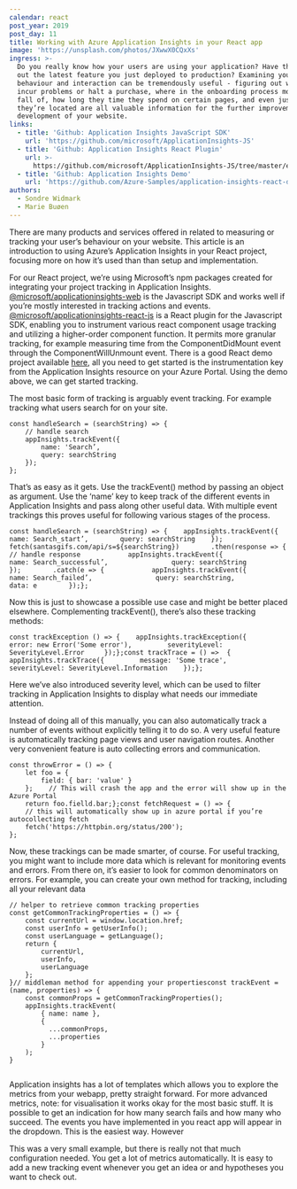 ```yaml
---
calendar: react
post_year: 2019
post_day: 11
title: Working with Azure Application Insights in your React app
image: 'https://unsplash.com/photos/JXwwX0CQxXs'
ingress: >-
  Do you really know how your users are using your application? Have they tried
  out the latest feature you just deployed to production? Examining your user’s
  behaviour and interaction can be tremendously useful - figuring out where they
  incur problems or halt a purchase, where in the onboarding process most people
  fall of, how long they time they spend on certain pages, and even just where
  they’re located are all valuable information for the further improvement and
  development of your website. 
links:
  - title: 'Github: Application Insights JavaScript SDK'
    url: 'https://github.com/microsoft/ApplicationInsights-JS'
  - title: 'Github: Application Insights React Plugin'
    url: >-
      https://github.com/microsoft/ApplicationInsights-JS/tree/master/extensions/applicationinsights-react-js
  - title: 'Github: Application Insights Demo'
    url: 'https://github.com/Azure-Samples/application-insights-react-demo'
authors:
  - Sondre Widmark
  - Marie Buøen
---
```

There are many products and services offered in related to measuring or tracking your user’s behaviour on your website. This article is an introduction to using Azure’s Application Insights in your React project, focusing more on how it’s used than than setup and implementation.

For our React project, we’re using Microsoft’s npm packages created for integrating your project tracking in Application Insights. [@microsoft/applicationinsights-web](https://github.com/microsoft/ApplicationInsights-JS) is the Javascript SDK and works well if you’re mostly interested in tracking actions and events. [@microsoft/applicationinsights-react-js](https://github.com/microsoft/ApplicationInsights-JS/tree/master/extensions/applicationinsights-react-js) is a React plugin for the Javascript SDK, enabling you to instrument various react component usage tracking and utilizing a higher-order component function. It permits more granular tracking, for example measuring time from the ComponentDidMount event through the ComponentWillUnmount event. There is a good React demo project available [here](https://github.com/Azure-Samples/application-insights-react-demo), all you need to get started is the instrumentation key from the Application Insights resource on your Azure Portal. Using the demo above, we can get started tracking.

The most basic form of tracking is arguably event tracking. For example tracking what users search for on your site.

```
const handleSearch = (searchString) => {
    // handle search
    appInsights.trackEvent({
        name: 'Search’,
        query: searchString
    });
};
```

That’s as easy as it gets. Use the trackEvent() method by passing an object as argument. Use the ‘name’ key to keep track of the different events in Application Insights and pass along other useful data. With multiple event trackings this proves useful for following various stages of the process.

```
const handleSearch = (searchString) => {    appInsights.trackEvent({        name: Search_start’,        query: searchString    });   fetch(santasgifs.com/api/s=${searchString})        .then(response => {            // handle response            appInsights.trackEvent({                name: Search_successful’,                query: searchString            });        .catch(e => {            appInsights.trackEvent({                name: Search_failed’,                query: searchString,                data: e        });};
```

Now this is just to showcase a possible use case and might be better placed elsewhere. Complementing trackEvent(), there’s also these tracking methods:

```
const trackException () => {    appInsights.trackException({         error: new Error('Some error'),         severityLevel: SeverityLevel.Error     });};const trackTrace = () =>  {    appInsights.trackTrace({         message: 'Some trace',         severityLevel: SeverityLevel.Information    });}; 
```

Here we’ve also introduced severity level, which can be used to filter tracking in Application Insights to display what needs our immediate attention.

Instead of doing all of this manually, you can also automatically track a number of events without explicitly telling it to do so. A very useful feature is automatically tracking page views and user navigation routes. Another very convenient feature is auto collecting errors and communication.

```
const throwError = () => {
    let foo = {
        field: { bar: 'value' }
    };    // This will crash the app and the error will show up in the Azure Portal
    return foo.fielld.bar;};const fetchRequest = () => {
    // this will automatically show up in azure portal if you’re autocollecting fetch 
    fetch('https://httpbin.org/status/200');
};
```

Now, these trackings can be made smarter, of course. For useful tracking, you might want to include more data which is relevant for monitoring events and errors. From there on, it’s easier to look for common denominators on errors. For example, you can create your own method for tracking, including all your relevant data

```
// helper to retrieve common tracking properties
const getCommonTrackingProperties = () => {
    const currentUrl = window.location.href;
    const userInfo = getUserInfo();
    const userLanguage = getLanguage();
    return {
        currentUrl,
        userInfo,
        userLanguage
    };
}// middleman method for appending your propertiesconst trackEvent = (name, properties) => {
    const commonProps = getCommonTrackingProperties();
    appInsights.trackEvent(
        { name: name },
        {
          ...commonProps,
          ...properties
        }
    );
}
​
```

Application insights has a lot of templates which allows you to explore the metrics from your webapp, pretty straight forward. For more advanced metrics, note: for visualisation it works okay for the most basic stuff. It is possible to get an indication for how many search fails and how many who succeed. The events you have implemented in you react app will appear in the dropdown. This is the easiest way. However 

This was a very small example, but there is really not that much configuration needed. You get a lot of metrics automatically. It is easy to add a new tracking event whenever you get an idea or and hypotheses you want to check out.
